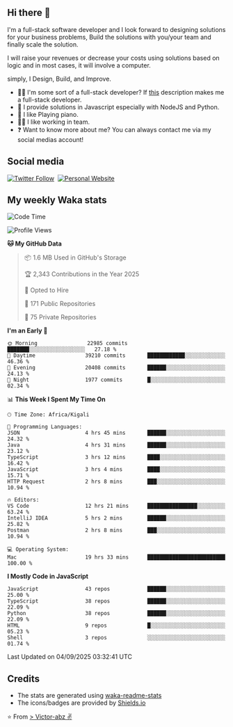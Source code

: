 ## Hi there 👋
I'm a full-stack software developer and I look forward to designing solutions for your business problems, Build the solutions with you/your team and finally scale the solution.

I will raise your revenues or decrease your costs using solutions based on logic and in most cases, it will involve a computer.

simply, I Design, Build, and Improve.

- 👨‍💻 I'm some sort of a full-stack developer? If [this](https://www.w3schools.com/whatis/whatis_fullstack.asp) description makes me a full-stack developer.
- 🌱 I provide solutions in Javascript especially with NodeJS and Python. 
- 🎹 I like Playing piano.
- 👯‍♀️ I like working in team.
- ❓ Want to know more about me? You can always contact me via my social medias account!

## Social media
[![Twitter Follow](https://img.shields.io/twitter/follow/vicky_abz?color=%231DA1F2&label=Twitter&style=for-the-badge&logo=twitter&logoColor=ffffff)](https://twitter.com/vicky_abz)
‎‎ [![Personal Website](https://img.shields.io/static/v1?label=visit&message=victor-abz.com&color=%235F021F&style=for-the-badge)](https://victor-abz.com/)

## My weekly Waka stats
<!--START_SECTION:waka-->
![Code Time](http://img.shields.io/badge/Code%20Time-2%2C029%20hrs%2025%20mins-blue)

![Profile Views](http://img.shields.io/badge/Profile%20Views-0-blue)

**🐱 My GitHub Data** 

> 📦 1.6 MB Used in GitHub's Storage 
 > 
> 🏆 2,343 Contributions in the Year 2025
 > 
> 💼 Opted to Hire
 > 
> 📜 171 Public Repositories 
 > 
> 🔑 75 Private Repositories 
 > 
**I'm an Early 🐤** 

```text
🌞 Morning                22985 commits       ███████░░░░░░░░░░░░░░░░░░   27.18 % 
🌆 Daytime                39210 commits       ████████████░░░░░░░░░░░░░   46.36 % 
🌃 Evening                20408 commits       ██████░░░░░░░░░░░░░░░░░░░   24.13 % 
🌙 Night                  1977 commits        █░░░░░░░░░░░░░░░░░░░░░░░░   02.34 % 
```


📊 **This Week I Spent My Time On** 

```text
🕑︎ Time Zone: Africa/Kigali

💬 Programming Languages: 
JSON                     4 hrs 45 mins       ██████░░░░░░░░░░░░░░░░░░░   24.32 % 
Java                     4 hrs 31 mins       ██████░░░░░░░░░░░░░░░░░░░   23.12 % 
TypeScript               3 hrs 12 mins       ████░░░░░░░░░░░░░░░░░░░░░   16.42 % 
JavaScript               3 hrs 4 mins        ████░░░░░░░░░░░░░░░░░░░░░   15.71 % 
HTTP Request             2 hrs 8 mins        ███░░░░░░░░░░░░░░░░░░░░░░   10.94 % 

🔥 Editors: 
VS Code                  12 hrs 21 mins      ████████████████░░░░░░░░░   63.24 % 
IntelliJ IDEA            5 hrs 2 mins        ██████░░░░░░░░░░░░░░░░░░░   25.82 % 
Postman                  2 hrs 8 mins        ███░░░░░░░░░░░░░░░░░░░░░░   10.94 % 

💻 Operating System: 
Mac                      19 hrs 33 mins      █████████████████████████   100.00 % 
```

**I Mostly Code in JavaScript** 

```text
JavaScript               43 repos            ██████░░░░░░░░░░░░░░░░░░░   25.00 % 
TypeScript               38 repos            ██████░░░░░░░░░░░░░░░░░░░   22.09 % 
Python                   38 repos            ██████░░░░░░░░░░░░░░░░░░░   22.09 % 
HTML                     9 repos             █░░░░░░░░░░░░░░░░░░░░░░░░   05.23 % 
Shell                    3 repos             ░░░░░░░░░░░░░░░░░░░░░░░░░   01.74 % 
```




 Last Updated on 04/09/2025 03:32:41 UTC
<!--END_SECTION:waka-->

## Credits
- The stats are generated using [waka-readme-stats](https://github.com/anmol098/waka-readme-stats)
- The icons/badges are provided by [Shields.io](https://shields.io/)

⭐️ From [> Victor-abz ✌](https://victor-abz.com/)
